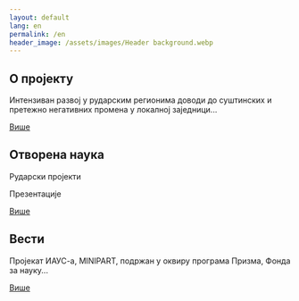 ```yaml
---
layout: default
lang: en
permalink: /en
header_image: /assets/images/Header background.webp
---
```


<main>
  <div class="rounded-squares">
    <h2>О пројекту</h2>
    <p>
      Интензиван развој у рударским регионима доводи до суштинских и претежно
      негативних промена у локалној заједници...
    </p>
    <a href="/about-project.html">Више</a>
  </div>
  <div class="rounded-squares">
    <h2>Отворена наука</h2>
    <p>Рударски пројекти</p>
    <p>Презентације</p>
    <a href="/open-science.html">Више</a>
  </div>
  <div class="rounded-squares">
    <h2>Вести</h2>
    <p>
      Пројекат ИАУС-а, MINIPART, подржан у оквиру програма Призма, Фонда за
      науку...
    </p>
    <a href="/news.html">Више</a>
  </div>
</main>
